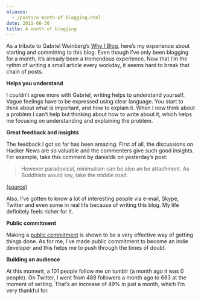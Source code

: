 ```yaml
---
aliases:
  - /posts/a-month-of-blogging.html
date: 2011-08-30
title: A month of blogging
---
```


As a tribute to Gabriel Weinberg’s [Why I
Blog](http://www.gabrielweinberg.com/blog/2011/08/why-i-blog.html), here’s my
experience about starting and committing to this blog. Even though I’ve only
been blogging for a month, it’s already been a tremendous experience. Now that
I’m the rythm of writing a small article every workday, it seems hard to break
that chain of posts.&#10;

**Helps you understand**

I couldn’t agree more with Gabriel, writing helps to understand yourself. Vague
feelings have to be expressed using clear language. You start to think about
what is important, and how to explain it. When I now think about a problem I
can’t help but thinking about how to write about it, which helps me focusing
on understanding and explaining the problem.&#10;

**Great feedback and insights**

The feedback I got so far has been amazing. First of all, the discussions on
Hacker News are so valuable and the commenters give such good insights. For
example, take this comment by danieldk on yesterday’s post:&#10;

> However paradoxical, minimalism can be also an be attachment. As Buddhists
> would say, take the middle road.&#10;

[(source)](http://news.ycombinator.com/item?id=2936781)

Also, I’ve gotten to know a lot of interesting people via e-mail, Skype, Twitter
and even some in real life because of writing this blog. My life definitely
feels richer for it.&#10;

**Public commitment**

Making a [public
commitment](http://ezinearticles.com/?Cognitive-Dissonance-and-Public-Commitment&id=293095)
is shown to be a very effective way of getting things done. As for me, I’ve made
public commitment to become an indie developer and this helps me to push through
the times of doubt.&#10;

**Building an audience**

At this moment, a 101 people follow me on tumblr (a month ago it was 0 people).
On Twitter, I went from 488 followers a month ago to 663 at the moment of
writing. That’s an increase of 49% in just a month, which I’m very thankful
for.&#10;
